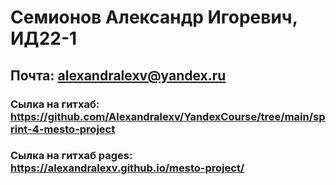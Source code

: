 # Семионов Александр Игоревич, ИД22-1
## Почта: alexandralexv@yandex.ru
### Сылка на гитхаб: https://github.com/Alexandralexv/YandexCourse/tree/main/sprint-4-mesto-project
### Сылка на гитхаб pages: https://alexandralexv.github.io/mesto-project/
